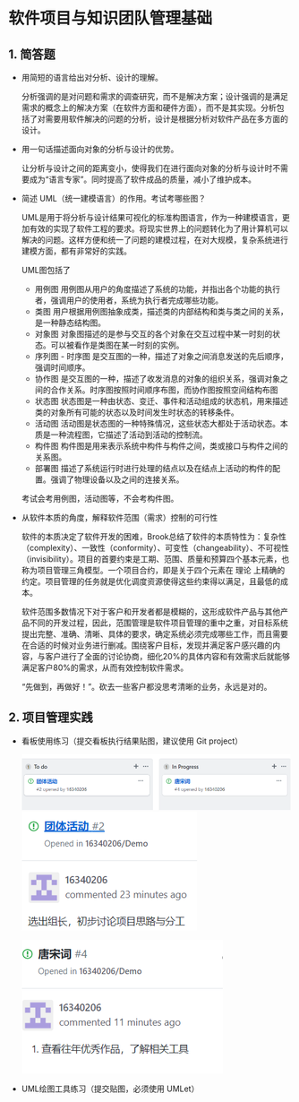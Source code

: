 
# 软件项目与知识团队管理基础


## 1. 简答题
  + 用简短的语言给出对分析、设计的理解。
  
       分析强调的是对问题和需求的调查研究，而不是解决方案；设计强调的是满足需求的概念上的解决方案（在软件方面和硬件方面），而不是其实现。分析包括了对需要用软件解决的问题的分析，设计是根据分析对软件产品在多方面的设计。
  
  
  + 用一句话描述面向对象的分析与设计的优势。
  
       让分析与设计之间的距离变小，使得我们在进行面向对象的分析与设计时不需要成为“语言专家”。同时提高了软件成品的质量，减小了维护成本。
   
   
  + 简述 UML（统一建模语言）的作用。考试考哪些图？
  
       UML是用于将分析与设计结果可视化的标准构图语言，作为一种建模语言，更加有效的实现了软件工程的要求。将现实世界上的问题转化为了用计算机可以解决的问题。这样方便和统一了问题的建模过程，在对大规模，复杂系统进行建模方面，都有非常好的实践。
       
       UML图包括了
       * 用例图 用例图从用户的角度描述了系统的功能，并指出各个功能的执行者，强调用户的使用者，系统为执行者完成哪些功能。
       * 类图 用户根据用例图抽象成类，描述类的内部结构和类与类之间的关系，是一种静态结构图。
       * 对象图 对象图描述的是参与交互的各个对象在交互过程中某一时刻的状态。可以被看作是类图在某一时刻的实例。
       * 序列图 - 时序图 是交互图的一种，描述了对象之间消息发送的先后顺序，强调时间顺序。
       * 协作图 是交互图的一种，描述了收发消息的对象的组织关系，强调对象之间的合作关系。时序图按照时间顺序布图，而协作图按照空间结构布图
       * 状态图 状态图是一种由状态、变迁、事件和活动组成的状态机，用来描述类的对象所有可能的状态以及时间发生时状态的转移条件。
       * 活动图 活动图是状态图的一种特殊情况，这些状态大都处于活动状态。本质是一种流程图，它描述了活动到活动的控制流。　　　　
       * 构件图 构件图是用来表示系统中构件与构件之间，类或接口与构件之间的关系图。
       * 部署图 描述了系统运行时进行处理的结点以及在结点上活动的构件的配置。强调了物理设备以及之间的连接关系。
       
       考试会考用例图，活动图等，不会考构件图。
       
   + 从软件本质的角度，解释软件范围（需求）控制的可行性
   
      软件的本质决定了软件开发的困难，Brook总结了软件的本质特性为：复杂性（complexity）、一致性（conformity）、可变性（changeability）、不可视性（invisibility）。项目的首要约束是工期、范围、质量和预算四个基本元素，也称为项目管理三角模型。一个项目合约，即是关于四个元素在 理论 上精确的约定。项目管理的任务就是优化调度资源使得这些约束得以满足，且最低的成本。
      
      软件范围多数情况下对于客户和开发者都是模糊的，这形成软件产品与其他产品不同的开发过程，因此，范围管理是软件项目管理的重中之重，对目标系统提出完整、准确、清晰、具体的要求，确定系统必须完成哪些工作，而且需要在合适的时候对业务进行删减。围绕客户目标，发现并满足客户感兴趣的内容，与客户进行了全面的讨论协商，细化20%的具体内容和有效需求后就能够满足客户80%的需求，从而有效控制软件需求。
      
      “先做到，再做好！”。砍去一些客户都没思考清晰的业务，永远是对的。
      
      
## 2. 项目管理实践

  + 看板使用练习（提交看板执行结果贴图，建议使用 Git project）

    ![看板使用练习图像1](temp/1.png)
    ![看板使用练习图像2](temp/2.png)
    
    ![看板使用练习图像3](temp/3.png)
  
  
  + UML绘图工具练习（提交贴图，必须使用 UMLet）
  
  
       
       




